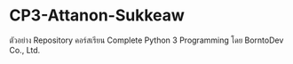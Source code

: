 # CP3-Attanon-Sukkeaw
ตัวอย่าง Repository คอร์สเรียน Complete Python 3 Programming โดย  BorntoDev Co., Ltd.
